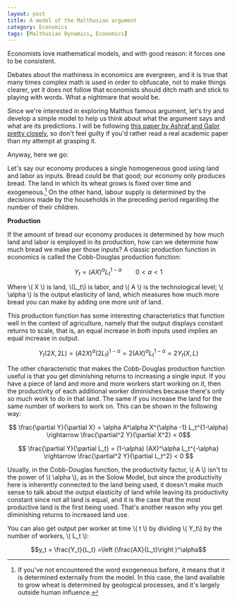 ```yaml
---
layout: post
title: A model of the Malthusian argument
category: Economics
tags: [Malthusian Dynamics, Economics]
---
```


Economists love mathematical models, and with good reason: it forces one to be consistent. 

Debates about the mathiness in economics are evergreen, and it is true that many times complex math is used in order to obfuscate, not to make things clearer, yet it does not follow that economists should ditch math and stick to playing with words. What a nightmare that would be.

Since we're interested in exploring Malthus famous argument, let's try and develop a simple model to help us think about what the argument says and what are its predictions. I will be following [this paper by Ashraf and Galor pretty closely](https://www.nber.org/papers/w17037), so don't feel guilty if you'd rather read a real academic paper than my attempt at grasping it. 

Anyway, here we go:

Let's say our economy produces a single homogeneous good using land and labor as inputs. Bread could be that good; our economy only produces bread. The land in which its wheat grows is fixed over time and exogeneous.[^a] On the other hand, labour supply is determined by the decisions made by the households in the preceding period regarding the number of their children.

**Production**

If the amount of bread our economy produces is determined by how much land and labor is employed in its production, how can we determine how much bread we make per those inputs? A classic production function in economics is called the Cobb-Douglas production function:

$$Y_t = (AX)^\alpha L_t^{1-\alpha} \qquad  0 < \alpha < 1$$

Where \\( X \\) is land, \\(L_t\\) is labor, and \\( A \\) is the technological level; \\( \alpha \\) is the output elasticity of land, which measures how much more bread you can make by adding one more unit of land.

This production function has some interesting characteristics that function well in the context of agriculture, namely that the output displays constant returns to scale, that is, an equal increase in *both* inputs used implies an equal increase in output.

$$ Y_t(2X, 2L) = (A2X)^\alpha (2L_t)^{1-\alpha} = 2 (AX)^\alpha L_t^{1-\alpha} = 2Y_t(X,L)$$

The other characteristic that makes the Cobb-Douglas production function useful is that you get diminishing returns to increasing a single input. If you have a piece of land and more and more workers start working on it, then the productivity of each additional worker diminishes because there's only so much work to do in that land. The same if you increase the land for the same number of workers to work on. This can be shown in the following way:

$$ \frac{\partial Y}{\partial X} = \alpha A^\alpha X^{\alpha -1} L_t^{1-\alpha} \rightarrow \frac{\partial^2 Y}{\partial X^2} < 0$$

$$ \frac{\partial Y}{\partial L_t} = (1-\alpha) (AX)^\alpha L_t^{-\alpha}  \rightarrow \frac{\partial^2 Y}{\partial L_t^2} < 0 $$

Usually, in the Cobb-Douglas function, the productivity factor, \\( A \\) isn't to the power of \\( \alpha \\), as in the Solow Model, but since the productivity here is inherently connected to the land being used, it doesn't make much sense to talk about the output elasticity of land while leaving its productivity constant since not all land is equal, and it is the case that the most productive land is the first being used. That's another reason why you get diminishing returns to increased land use. 

You can also get output per worker at time \\( t \\) by dividing \\( Y_t\\) by the number of workers, \\( L_t \\):


$$y_t = \frac{Y_t}{L_t} =\left (\frac{AX}{L_t}\right )^\alpha$$




[^a]:If you've not encountered the word exogeneous before, it means that it is determined externally from the model. In this case, the land available to grow wheat is determined by geological processes, and it's largely outside human influence.



